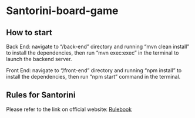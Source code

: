 # Santorini-board-game

## How to start
Back End: navigate to “/back-end” directory and running “mvn clean install” to install the dependencies, then run “mvn exec:exec” in the terminal to launch the backend server.

Front End: navigate to “/front-end” directory and running “npm install” to install the dependencies, then run “npm start” command in the terminal. 

## Rules for Santorini
Please refer to the link on official website: [Rulebook](http://files.roxley.com/Santorini-Rulebook-Web-2016.08.14.pdf)


